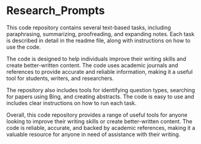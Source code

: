 # Research_Prompts

This code repository contains several text-based tasks, including paraphrasing, summarizing, proofreading, and expanding notes. Each task is described in detail in the readme file, along with instructions on how to use the code.

The code is designed to help individuals improve their writing skills and create better-written content. The code uses academic journals and references to provide accurate and reliable information, making it a useful tool for students, writers, and researchers.

The repository also includes tools for identifying question types, searching for papers using Bing, and creating abstracts. The code is easy to use and includes clear instructions on how to run each task.

Overall, this code repository provides a range of useful tools for anyone looking to improve their writing skills or create better-written content. The code is reliable, accurate, and backed by academic references, making it a valuable resource for anyone in need of assistance with their writing.
